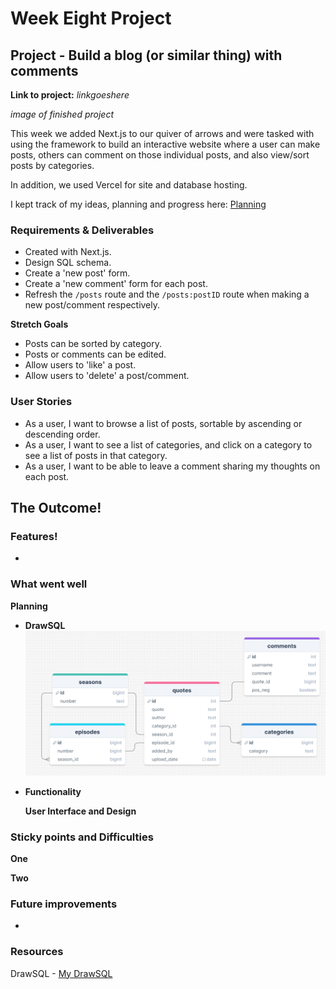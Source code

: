 # Week Eight Project

## Project - Build a blog (or similar thing) with comments

**Link to project:** _linkgoeshere_

_image of finished project_

This week we added Next.js to our quiver of arrows and were tasked with using the framework to build an interactive website where a user can make posts, others can comment on those individual posts, and also view/sort posts by categories.

In addition, we used Vercel for site and database hosting.

I kept track of my ideas, planning and progress here: [Planning](https://frankjs.notion.site/Day-Thirty-Six-Project-Build-a-Blog-with-Comments-5b2c240021f44cffaf1d30ebbb256325?pvs=4)

### Requirements & Deliverables

- Created with Next.js.
- Design SQL schema.
- Create a 'new post' form.
- Create a 'new comment' form for each post.
- Refresh the `/posts` route and the `/posts:postID` route when making a new post/comment respectively.

**Stretch Goals**

- Posts can be sorted by category.
- Posts or comments can be edited.
- Allow users to 'like' a post.
- Allow users to 'delete' a post/comment.

### User Stories

- As a user, I want to browse a list of posts, sortable by ascending or descending order.
- As a user, I want to see a list of categories, and click on a category to see a list of posts in that category.
- As a user, I want to be able to leave a comment sharing my thoughts on each post.

## The Outcome!

### Features!

-

### What went well

**Planning**

- **DrawSQL**
  ![my database plan](/project-images/schema-08-lasso-project.png)

- **Functionality**

  **User Interface and Design**

### Sticky points and Difficulties

**One**

**Two**

### Future improvements

-

### Resources

DrawSQL - [My DrawSQL](https://drawsql.app/teams/personal-1367/diagrams/08-week-eight-project)
